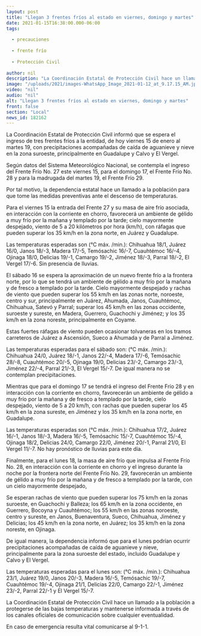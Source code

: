 ```yaml
---
layout: post
title: "Llegan 3 frentes fríos al estado en viernes, domingo y martes"
date: 2021-01-15T16:38:00.000-06:00
tags:
  
  - precauciones
  
  - frente frío
  
  - Protección Civil
  
author: nil
description: "La Coordinación Estatal de Protección Civil hace un llamado a la población a protegerse de las bajas temperaturas y mantenerse informada a través de los canales oficiales de comunicación sobre cualquier eventualidad"
image: "/uploads/2021/images-WhatsApp_Image_2021-01-12_at_9.17.15_AM.jpeg"
video: "nil"
audio: "nil"
alt: "Llegan 3 frentes fríos al estado en viernes, domingo y martes"
front: false
section: "Local"
news_id: 182162
---
```


La Coordinación Estatal de Protección Civil informó que se espera el ingreso de tres frentes fríos a la entidad, de hoy viernes 15 de enero al martes 19, con precipitaciones acompañadas de caída de aguanieve y nieve en la zona suroeste, principalmente en Guadalupe y Calvo y El Vergel.

Según datos del Sistema Meteorológico Nacional, se contempla el ingreso del Frente Frío No. 27 este viernes 15, para el domingo 17, el Frente Frío No. 28 y para la madrugada del martes 19, el Frente Frío 29.

Por tal motivo, la dependencia estatal hace un llamado a la población para que tome las medidas preventivas ante el descenso de temperaturas.

Para el viernes 15 la entrada del Frente 27 y su masa de aire frío asociada, en interacción con la corriente en chorro, favorecerá un ambiente de gélido a muy frío por la mañana y templado por la tarde; cielo mayormente despejado, viento de 5 a 20 kilómetros por hora (km/h), con ráfagas que pueden superar los 35 km/h en la zona norte, en Juárez y Guadalupe.

Las temperaturas esperadas son (°C máx. /min.): Chihuahua 18/1, Juárez 16/0, Janos 18/-3, Madera 17/-5, Temósachic 16/-7, Cuauhtémoc 16/-4, Ojinaga 18/0, Delicias 19/-1, Camargo 19/-2, Jiménez 18/-3, Parral 18/-2, El Vergel 17/-6. Sin presencia de lluvias.

El sábado 16 se espera la aproximación de un nuevo frente frío a la frontera norte, por lo que se tendrá un ambiente de gélido a muy frío por la mañana y de fresco a templado por la tarde. Cielo mayormente despejado y rachas de viento que pueden superar los 55 km/h en las zonas norte, noroeste, centro y sur, principalmente en Juárez, Ahumada, Janos, Cuauhtémoc, Chihuahua, Satevó y Parral; superar los 45 km/h en las zonas occidente, suroeste y sureste, en Madera, Guerrero, Guachochi y Jiménez; y los 35 km/h en la zona noreste, principalmente en Coyame.

Estas fuertes ráfagas de viento pueden ocasionar tolvaneras en los tramos carreteros de Juárez a Ascensión, Sueco a Ahumada y de Parral a Jiménez.

Las temperaturas esperadas para el sábado son: (°C máx. /min.): Chihuahua 24/0, Juárez 18/-1, Janos 22/-4, Madera 17/-6, Temósachic 28/-8, Cuauhtémoc 20/-5, Ojinaga 19/0, Delicias 23/-2, Camargo 23/-3, Jiménez 22/-4, Parral 21/-3, El Vergel 15/-7. De igual manera no se contemplan precipitaciones.

Mientras que para el domingo 17 se tendrá el ingreso del Frente Frío 28 y en interacción con la corriente en chorro, favorecerán un ambiente de gélido a muy frío por la mañana y de fresco a templado por la tarde, cielo despejado, viento de 5 a 20 km/h, con rachas que pueden superar los 45 km/h en la zona sureste, en Jiménez y los 35 km/h en la zona norte, en Guadalupe.

Las temperaturas esperadas son (°C máx. /min.): Chihuahua 17/2, Juárez 16/-1, Janos 18/-3, Madera 16/-5, Temósachic 15/-7, Cuauhtémoc 15/-4, Ojinaga 18/2, Delicias 24/0, Camargo 22/0, Jiménez 20/-1, Parral 21/0, El Vergel 11/-7. No hay pronóstico de lluvias para este día.

Finalmente, para el lunes 18, la masa de aire frío que impulsa al Frente Frío No. 28, en interacción con la corriente en chorro y el ingreso durante la noche por la frontera norte del Frente Frío No. 29, favorecerán un ambiente de gélido a muy frío por la mañana y de fresco a templado por la tarde, con un cielo mayormente despejado,

Se esperan rachas de viento que pueden superar los 75 km/h en la zonas suroeste, en Guachochi y Balleza; los 65 km/h en la zona occidente, en Guerrero, Bocoyna y Cuauhtémoc; los 55 km/h en las zonas noroeste, centro y sureste, en Janos, Buenaventura, Sueco, Chihuahua, Jiménez y Delicias; los 45 km/h en la zona norte, en Juárez; los 35 km/h en la zona noreste, en Ojinaga.

De igual manera, la dependencia informó que para el lunes podrían ocurrir precipitaciones acompañadas de caída de aguanieve y nieve, principalmente para la zona suroeste del estado, incluido Guadalupe y Calvo y El Vergel.

Las temperaturas esperadas para el lunes son: (°C máx. /min.): Chihuahua 23/1, Juárez 19/0, Janos 20/-3, Madera 16/-5, Temósachic 19/-7, Cuauhtémoc 19/-4, Ojinaga 21/1, Delicias 22/0, Camargo 22/-1, Jiménez 23/-2, Parral 22/-1 y El Vergel 15/-7.

La Coordinación Estatal de Protección Civil hace un llamado a la población a protegerse de las bajas temperaturas y mantenerse informada a través de los canales oficiales de comunicación sobre cualquier eventualidad.

En caso de emergencia resulta vital comunicarse al 9-1-1.